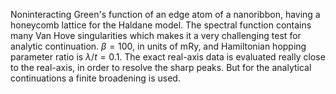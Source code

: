 Noninteracting Green's function of an edge atom of a nanoribbon, having a honeycomb lattice for the Haldane model. 
The spectral function contains many Van Hove singularities which makes it a very challenging test for analytic continuation. 
$\beta = 100$, in units of mRy, and Hamiltonian hopping parameter ratio is $\lambda/t = 0.1$.
The exact real-axis data is evaluated really close to the real-axis, in order to resolve the sharp peaks.
But for the analytical continuations a finite broadening is used.
